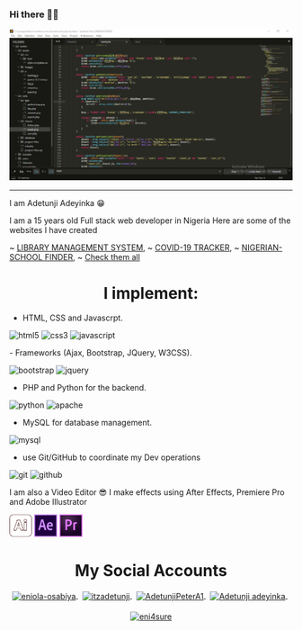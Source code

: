 ### Hi there 👋🏿

<img src="https://github.com/Itzadetunji/itzadetunji/blob/main/github%20twitter%20clone.png" alt="My Profile Header Image" /> 

<hr>

I am Adetunji Adeyinka 😁

I am a 15 years old Full stack web developer in Nigeria
Here are some of the websites I have created

~ [LIBRARY MANAGEMENT SYSTEM](http://adeyinka.000webhostapp.com/lms/librarian), 
~ [COVID-19 TRACKER](http://adeyinka.000webhostapp.com/corona), 
~ [NIGERIAN-SCHOOL FINDER](https://github.com/Itzadetunji/php-integrated-school-finder), 
~ [Check them all](https://github.com/itzadetunji?tab=repositories)

<h1 align="center">I implement:</h1>


-  HTML, CSS and Javascrpt.
<p>
    <img src="https://devicons.github.io/devicon/devicon.git/icons/html5/html5-original-wordmark.svg" alt="html5" height="40"/> 
    <img src="https://devicons.github.io/devicon/devicon.git/icons/css3/css3-original-wordmark.svg" alt="css3" height="40"/>
    <img src="https://devicons.github.io/devicon/devicon.git/icons/javascript/javascript-original.svg" alt="javascript" height="40"/>
</p>
-  Frameworks (Ajax, Bootstrap, JQuery, W3CSS).
<p> 
    <img src="https://devicons.github.io/devicon/devicon.git/icons/bootstrap/bootstrap-plain.svg" alt="bootstrap" height="40"/> 
    <img src="https://devicon.dev/devicon.git/icons/jquery/jquery-original-wordmark.svg" alt="jquery" height="40"/> 
</p>


-  PHP and Python for the backend.
<p>
    <img src="https://devicons.github.io/devicon/devicon.git/icons/python/python-original.svg" alt="python" height="40"/>
    <img src="https://www.vectorlogo.zone/logos/apache/apache-official.svg" alt="apache" height="40"/> 
</p>

-  MySQL for database management.
<p>
    <img src="https://devicons.github.io/devicon/devicon.git/icons/mysql/mysql-original-wordmark.svg" alt="mysql" height="40"/>
</p>


- use Git/GitHub to coordinate my Dev operations
<p>
    <img src="https://www.vectorlogo.zone/logos/git-scm/git-scm-ar21.svg" alt="git" height="40"/> 
    <img src="https://www.vectorlogo.zone/logos/github/github-ar21.svg" alt="github" height="40"/> 
</p>


I am also a Video Editor 😎 
I make effects using After Effects, Premiere Pro and Adobe Illustrator
<p>
    <img src="https://github.com/devicons/devicon/blob/master/icons/illustrator/illustrator-line.svg" alt="apache" height="40"/> 
    <img src="https://github.com/Itzadetunji/itzadetunji/blob/main/200px-Adobe_After_Effects_CC_icon.png" alt="electron" height="40"/> 
    <img src="https://github.com/Itzadetunji/itzadetunji/blob/main/premiere-cc-logo-png-transparent.png" alt="figma" height="40"/>
</p>

<!-- <h1 align="center">My Stats</h1> -->

<!-- <div align="center">
    <img src="https://github-readme-stats.vercel.app/api/top-langs/?username=itzadetunji&layout=compact" alt="itzadetunji" />
    &nbsp;&nbsp;
    <img src="https://github-readme-stats.vercel.app/api?username=itzadetunji&show_icons=true" alt="itzadetunji" />
</div> -->


<h1 align="center">My Social Accounts</h1>

<p align="center">
    <a href="https://www.linkedin.com/in/adetunji-adeyinka" target="_blank"
        ><img align="center" src="https://www.vectorlogo.zone/logos/linkedin/linkedin-icon.svg" alt="eniola-osabiya" height="50" />
    </a>
    &nbsp;
      <a href="https://instagram.com/itzadetnji" target="_blank">
        <img align="center" src="https://www.vectorlogo.zone/logos/instagram/instagram-icon.svg" alt="itzadetunji" height="50" />
    </a>
    &nbsp;
    <a href="https://twitter.com/AdetunjiPeterA1" target="_blank">
        <img align="center" src="https://devicon.dev/devicon.git/icons/twitter/twitter-original.svg" alt="AdetunjiPeterA1" height="50" />
    </a>
    &nbsp;
    <a href="https://www.facebook.com/adetunji.adeyinka.1238" target="_blank">
        <img align="center" src="https://www.vectorlogo.zone/logos/facebook/facebook-official.svg" alt="Adetunji adeyinka" height="50" />
    </a>
    &nbsp
    <br><br>
    <a href="https://www.hackerrank.com/eni4sure" target="_blank">
        <img align="center" src="https://cdn.jsdelivr.net/npm/simple-icons@3.0.1/icons/hackerrank.svg" alt="eni4sure" height="40" />
    </a>
</p>

